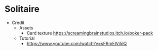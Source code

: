 # Solitaire

- Credit
  - Assets
    - Card texture <https://screamingbrainstudios.itch.io/poker-pack>
  - Tutorial
    - <https://www.youtube.com/watch?v=sF9mElVi5lQ>
